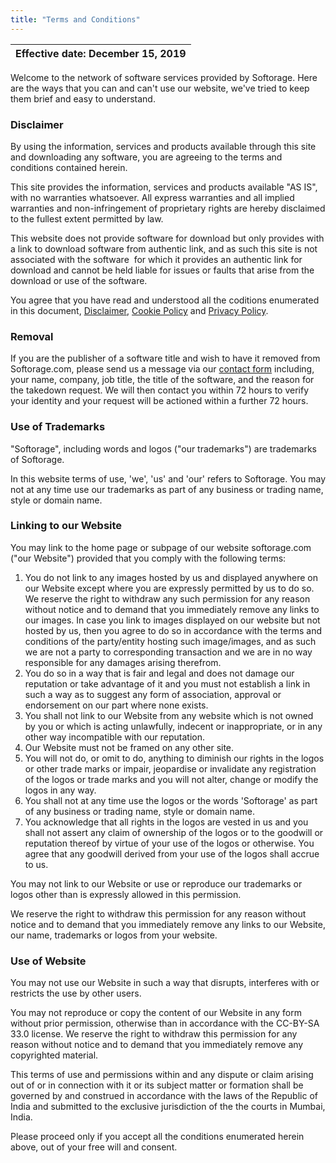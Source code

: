 ```yaml
---
title: "Terms and Conditions"
---
```

| Effective date: December 15, 2019 |
| --------------------------------- |

Welcome to the network of software services provided by Softorage. Here are the ways that you can and can't use our website, we've tried to keep them brief and easy to understand.

### Disclaimer

By using the information, services and products available through this site and downloading any software, you are agreeing to the terms and conditions contained herein.

This site provides the information, services and products available "AS IS", with no warranties whatsoever. All express warranties and all implied warranties and non-infringement of proprietary rights are hereby disclaimed to the fullest extent permitted by law.

This website does not provide software for download but only provides with a link to download software from authentic link, and as such this site is not associated with the software  for which it provides an authentic link for download and cannot be held liable for issues or faults that arise from the download or use of the software.

You agree that you have read and understood all the coditions enumerated in this document, [Disclaimer](/legal/disclaimer), [Cookie Policy](/legal/cookie-policy) and [Privacy Policy](/legal/privacy-policy).

### Removal

If you are the publisher of a software title and wish to have it removed from Softorage.com, please send us a message via our [contact form](mailto:contact@softorage.com) including, your name, company, job title, the title of the software, and the reason for the takedown request. We will then contact you within 72 hours to verify your identity and your request will be actioned within a further 72 hours.

### Use of Trademarks

"Softorage", including words and logos ("our trademarks") are trademarks of Softorage.

In this website terms of use, 'we', 'us' and 'our' refers to Softorage.
You may not at any time use our trademarks as part of any business or trading name, style or domain name.

### Linking to our Website

You may link to the home page or subpage of our website softorage.com ("our Website") provided that you comply with the following terms:

1.  You do not link to any images hosted by us and displayed anywhere on our Website except where you are expressly permitted by us to do so. We reserve the right to withdraw any such permission for any reason without notice and to demand that you immediately remove any links to our images. In case you link to images displayed on our website but not hosted by us, then you agree to do so in accordance with the terms and conditions of the party/entity hosting such image/images, and as such we are not a party to corresponding transaction and we are in no way responsible for any damages arising therefrom.
2. You do so in a way that is fair and legal and does not damage our reputation or take advantage of it and you must not establish a link in such a way as to suggest any form of association, approval or endorsement on our part where none exists.
3. You shall not link to our Website from any website which is not owned by you or which is acting unlawfully, indecent or inappropriate, or in any other way incompatible with our reputation.
4. Our Website must not be framed on any other site.
5. You will not do, or omit to do, anything to diminish our rights in the logos or other trade marks or impair, jeopardise or invalidate any registration of the logos or trade marks and you will not alter, change or modify the logos in any way.
6. You shall not at any time use the logos or the words 'Softorage' as part of any business or trading name, style or domain name.
7. You acknowledge that all rights in the logos are vested in us and you shall not assert any claim of ownership of the logos or to the goodwill or reputation thereof by virtue of your use of the logos or otherwise. You agree that any goodwill derived from your use of the logos shall accrue to us.

You may not link to our Website or use or reproduce our trademarks or logos other than is expressly allowed in this permission.

We reserve the right to withdraw this permission for any reason without notice and to demand that you immediately remove any links to our Website, our name, trademarks or logos from your website.

### Use of Website

You may not use our Website in such a way that disrupts, interferes with or restricts the use by other users.

You may not reproduce or copy the content of our Website in any form without prior permission, otherwise than in accordance with the CC-BY-SA 33.0 license. We reserve the right to withdraw this permission for any reason without notice and to demand that you immediately remove any copyrighted material.

This terms of use and permissions within and any dispute or claim arising out of or in connection with it or its subject matter or formation shall be governed by and construed in accordance with the laws of the Republic of India and submitted to the exclusive jurisdiction of the the courts in Mumbai, India.

Please proceed only if you accept all the conditions enumerated herein above, out of your free will and consent.
